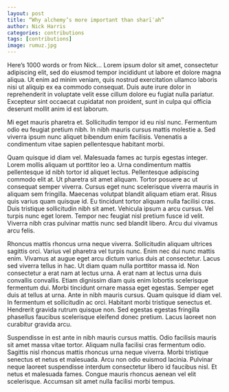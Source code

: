 ```yaml
---
layout: post
title: “Why alchemy’s more important than sharīʿah”
author: Nick Harris
categories: contributions
tags: [contributions]
image: rumuz.jpg
---
```

Here’s 1000 words or from Nick...     Lorem ipsum dolor sit amet, consectetur adipiscing elit, sed do eiusmod tempor incididunt ut labore et dolore magna aliqua. Ut enim ad minim veniam, quis nostrud exercitation ullamco laboris nisi ut aliquip ex ea commodo consequat. Duis aute irure dolor in reprehenderit in voluptate velit esse cillum dolore eu fugiat nulla pariatur. Excepteur sint occaecat cupidatat non proident, sunt in culpa qui officia deserunt mollit anim id est laborum.

Mi eget mauris pharetra et. Sollicitudin tempor id eu nisl nunc. Fermentum odio eu feugiat pretium nibh. In nibh mauris cursus mattis molestie a. Sed viverra ipsum nunc aliquet bibendum enim facilisis. Venenatis a condimentum vitae sapien pellentesque habitant morbi.

Quam quisque id diam vel. Malesuada fames ac turpis egestas integer. Lorem mollis aliquam ut porttitor leo a. Urna condimentum mattis pellentesque id nibh tortor id aliquet lectus. Pellentesque adipiscing commodo elit at. Ut pharetra sit amet aliquam. Tortor posuere ac ut consequat semper viverra. Cursus eget nunc scelerisque viverra mauris in aliquam sem fringilla. Maecenas volutpat blandit aliquam etiam erat. Risus quis varius quam quisque id. Eu tincidunt tortor aliquam nulla facilisi cras. Duis tristique sollicitudin nibh sit amet. Vehicula ipsum a arcu cursus. Vel turpis nunc eget lorem. Tempor nec feugiat nisl pretium fusce id velit. Viverra nibh cras pulvinar mattis nunc sed blandit libero. Arcu dui vivamus arcu felis.

Rhoncus mattis rhoncus urna neque viverra. Sollicitudin aliquam ultrices sagittis orci. Varius vel pharetra vel turpis nunc. Enim nec dui nunc mattis enim. Vivamus at augue eget arcu dictum varius duis at consectetur. Lacus sed viverra tellus in hac. Ut diam quam nulla porttitor massa id. Non consectetur a erat nam at lectus urna. A erat nam at lectus urna duis convallis convallis. Etiam dignissim diam quis enim lobortis scelerisque fermentum dui. Morbi tincidunt ornare massa eget egestas. Semper eget duis at tellus at urna. Ante in nibh mauris cursus. Quam quisque id diam vel. In fermentum et sollicitudin ac orci. Habitant morbi tristique senectus et. Hendrerit gravida rutrum quisque non. Sed egestas egestas fringilla phasellus faucibus scelerisque eleifend donec pretium. Lacus laoreet non curabitur gravida arcu.

Suspendisse in est ante in nibh mauris cursus mattis. Odio facilisis mauris sit amet massa vitae tortor. Aliquam nulla facilisi cras fermentum odio. Sagittis nisl rhoncus mattis rhoncus urna neque viverra. Morbi tristique senectus et netus et malesuada. Arcu non odio euismod lacinia. Pulvinar neque laoreet suspendisse interdum consectetur libero id faucibus nisl. Et netus et malesuada fames. Congue mauris rhoncus aenean vel elit scelerisque. Accumsan sit amet nulla facilisi morbi tempus.
